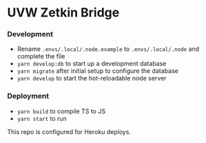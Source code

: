 # UVW Zetkin Bridge

### Development

- Rename `.envs/.local/.node.example` to `.envs/.local/.node` and complete the file
- `yarn develop:db` to start up a development database
- `yarn migrate` after initial setup to configure the database
- `yarn develop` to start the hot-reloadable node server

### Deployment

- `yarn build` to compile TS to JS
- `yarn start` to run

This repo is configured for Heroku deploys.